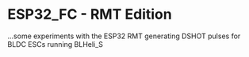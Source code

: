 # ESP32_FC - RMT Edition

 ...some experiments with the ESP32 RMT generating DSHOT pulses for BLDC ESCs running BLHeli_S
